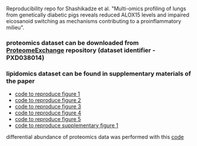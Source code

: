 Reproducibility repo for Shashikadze et al. "Multi-omics profiling of lungs from genetically diabetic pigs reveals reduced ALOX15 levels and impaired eicosanoid switching as mechanisms contributing to a proinflammatory milieu".

### proteomics dataset can be downloaded from [ProteomeExchange](http://www.proteomexchange.org/) repository (dataset identifier - PXD038014)
### lipidomics dataset can be found in supplementary materials of the paper

* [code to reproduce figure 1](https://github.com/bshashikadze/diabetes-lung-omics-paper/blob/main/proteomics%20bioinformatics/proteomics-bioinformatics.md)
* [code to reproduce figure 2](https://github.com/bshashikadze/diabetes-lung-omics-paper/blob/main/Quantitative%20histomorphological%20analyses/Quantitative-histomorphology.md)
* [code to reproduce figure 3](https://github.com/bshashikadze/diabetes-lung-omics-paper/blob/main/correlation%20heatmap%20and%20network%20lipid/lipidomics_correlation.md)
* [code to reproduce figure 4](https://github.com/bshashikadze/diabetes-lung-omics-paper/tree/main/lipidomics%20bioinformatics)
* [code to reproduce figure 5](https://github.com/bshashikadze/diabetes-lung-omics-paper/tree/main/multiomics%20coinertia)
* [code to reproduce supplementary figure 1](https://github.com/bshashikadze/diabetes-lung-omics-paper/blob/main/correlation%20SLRPs/scatter-plot-of-SLRPs.md)

differential abundance of proteomics data was performed with this [code](https://github.com/bshashikadze/diabetes-lung-omics-paper/blob/main/DIA%20quant%20with%20MS-EmpiRe/DIA-NN-output-quant-with-MS-EmpiRe.md)
